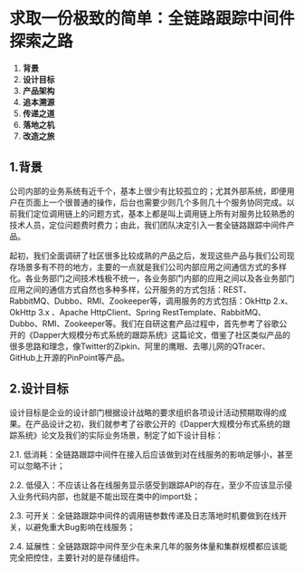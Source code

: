 # 求取一份极致的简单：全链路跟踪中间件探索之路

1. **背景**
2. **设计目标**
3. **产品架构**
4. **追本溯源**
5. **传递之道**
6. **落地之机**
7. **改造之旅**

## 1.背景

公司内部的业务系统有近千个，基本上很少有比较孤立的；尤其外部系统，即便用户在页面上一个很普通的操作，后台也需要少则几个多则几十个服务协同完成。以前我们定位调用链上的问题方式，基本上都是叫上调用链上所有对服务比较熟悉的技术人员，定位问题费时费力；由此，我们团队决定引入一套全链路跟踪中间件产品。
    
起初，我们全面调研了社区很多比较成熟的产品之后，发现这些产品与我们公司现存场景多有不符的地方，主要的一点就是我们公司内部应用之间通信方式的多样化。各业务部门之间技术栈极不统一，各业务部门内部的应用之间以及各业务部门应用之间的通信方式自然也多种多样，公开服务的方式包括：REST、RabbitMQ、Dubbo、RMI、Zookeeper等，调用服务的方式包括：OkHttp 2.x、OkHttp 3.x 、Apache HttpClient、Spring RestTemplate、RabbitMQ、Dubbo、RMI、Zookeeper等。我们在自研这套产品过程中，首先参考了谷歌公开的《Dapper大规模分布式系统的跟踪系统》这篇论文，借鉴了社区类似产品的很多思路和理念，像Twitter的Zipkin、阿里的鹰眼、去哪儿网的QTracer、GitHub上开源的PinPoint等产品。

## 2.设计目标

设计目标是企业的设计部门根据设计战略的要求组织各项设计活动预期取得的成果。在产品设计之初，我们就参考了谷歌公开的《Dapper大规模分布式系统的跟踪系统》论文及我们的实际业务场景，制定了如下设计目标：

2.1. 低消耗：全链路跟踪中间件在接入后应该做到对在线服务的影响足够小，甚至可以忽略不计；

2.2. 低侵入：不应该让各在线服务显示感受到跟踪API的存在，至少不应该显示侵入业务代码内部，也就是不能出现在类中的import处；

2.3. 可开关：全链路跟踪中间件的调用链参数传递及日志落地时机要做到在线开关，以避免重大Bug影响在线服务；

2.4. 延展性：全链路跟踪中间件至少在未来几年的服务体量和集群规模都应该能完全把控住，主要针对的是存储组件。
